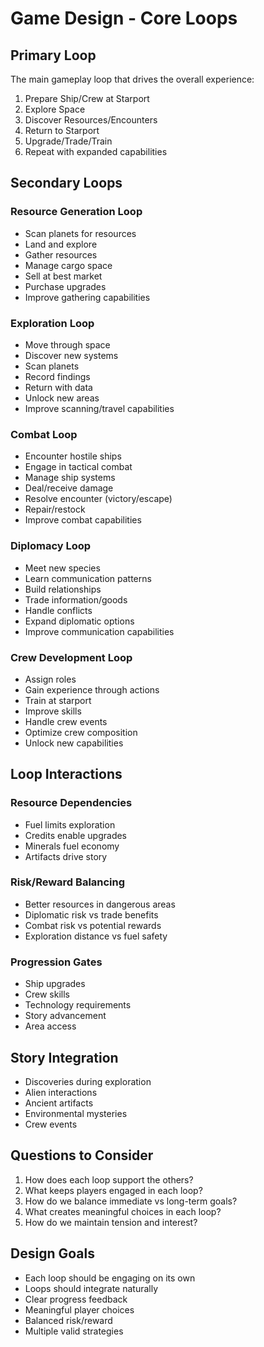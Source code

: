 # Game Design - Core Loops

## Primary Loop
The main gameplay loop that drives the overall experience:
1. Prepare Ship/Crew at Starport
2. Explore Space
3. Discover Resources/Encounters
4. Return to Starport
5. Upgrade/Trade/Train
6. Repeat with expanded capabilities

## Secondary Loops

### Resource Generation Loop
- Scan planets for resources
- Land and explore
- Gather resources
- Manage cargo space
- Sell at best market
- Purchase upgrades
- Improve gathering capabilities

### Exploration Loop
- Move through space
- Discover new systems
- Scan planets
- Record findings
- Return with data
- Unlock new areas
- Improve scanning/travel capabilities

### Combat Loop
- Encounter hostile ships
- Engage in tactical combat
- Manage ship systems
- Deal/receive damage
- Resolve encounter (victory/escape)
- Repair/restock
- Improve combat capabilities

### Diplomacy Loop
- Meet new species
- Learn communication patterns
- Build relationships
- Trade information/goods
- Handle conflicts
- Expand diplomatic options
- Improve communication capabilities

### Crew Development Loop
- Assign roles
- Gain experience through actions
- Train at starport
- Improve skills
- Handle crew events
- Optimize crew composition
- Unlock new capabilities

## Loop Interactions

### Resource Dependencies
- Fuel limits exploration
- Credits enable upgrades
- Minerals fuel economy
- Artifacts drive story

### Risk/Reward Balancing
- Better resources in dangerous areas
- Diplomatic risk vs trade benefits
- Combat risk vs potential rewards
- Exploration distance vs fuel safety

### Progression Gates
- Ship upgrades
- Crew skills
- Technology requirements
- Story advancement
- Area access

## Story Integration
- Discoveries during exploration
- Alien interactions
- Ancient artifacts
- Environmental mysteries
- Crew events

## Questions to Consider
1. How does each loop support the others?
2. What keeps players engaged in each loop?
3. How do we balance immediate vs long-term goals?
4. What creates meaningful choices in each loop?
5. How do we maintain tension and interest?

## Design Goals
- Each loop should be engaging on its own
- Loops should integrate naturally
- Clear progress feedback
- Meaningful player choices
- Balanced risk/reward
- Multiple valid strategies